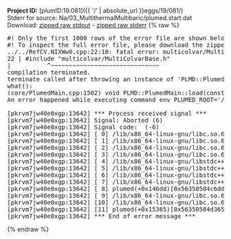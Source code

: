 **Project ID:** [plumID:19.081]({{ '/' | absolute_url }}eggs/19/081/)  
Stderr for source:  Na/03_MultithermalMultibaric/plumed.start.dat   
Download: [zipped raw stdout](plumed.start.dat.plumed.stdout.txt.zip) - [zipped raw stderr](plumed.start.dat.plumed.stderr.txt.zip) 
{% raw %}
<pre>
#! Only the first 1000 rows of the error file are shown below
#! To inspect the full error file, please download the zipped raw stderr file above
../../RefCV.NIXWw0.cpp:22:10: fatal error: multicolvar/MultiColvarBase.h: No such file or directory
22 | #include "multicolvar/MultiColvarBase.h"
|          ^~~~~~~~~~~~~~~~~~~~~~~~~~~~~~~
compilation terminated.
terminate called after throwing an instance of 'PLMD::Plumed::ExceptionError'
what():
(core/PlumedMain.cpp:1502) void PLMD::PlumedMain::load(const std::string&)
An error happened while executing command env PLUMED_ROOT='/home/runner/opt/lib/plumed' PLUMED_VERSION='2.10.0' PLUMED_HTMLDIR='/home/runner/opt/share/doc/plumed' PLUMED_INCLUDEDIR='/home/runner/opt/include' PLUMED_PROGRAM_NAME='plumed' PLUMED_IS_INSTALLED='yes' "/home/runner/opt/lib/plumed"/scripts/mklib.sh -n -o ./../../RefCV.2.10.0.so ../../RefCV.cpp

[pkrvm7jw40e0xgp:13642] *** Process received signal ***
[pkrvm7jw40e0xgp:13642] Signal: Aborted (6)
[pkrvm7jw40e0xgp:13642] Signal code:  (-6)
[pkrvm7jw40e0xgp:13642] [ 0] /lib/x86_64-linux-gnu/libc.so.6(+0x45330)[0x7f0416045330]
[pkrvm7jw40e0xgp:13642] [ 1] /lib/x86_64-linux-gnu/libc.so.6(pthread_kill+0x11c)[0x7f041609eb2c]
[pkrvm7jw40e0xgp:13642] [ 2] /lib/x86_64-linux-gnu/libc.so.6(gsignal+0x1e)[0x7f041604527e]
[pkrvm7jw40e0xgp:13642] [ 3] /lib/x86_64-linux-gnu/libc.so.6(abort+0xdf)[0x7f04160288ff]
[pkrvm7jw40e0xgp:13642] [ 4] /lib/x86_64-linux-gnu/libstdc++.so.6(+0xa5ff5)[0x7f04164a5ff5]
[pkrvm7jw40e0xgp:13642] [ 5] /lib/x86_64-linux-gnu/libstdc++.so.6(+0xbb0da)[0x7f04164bb0da]
[pkrvm7jw40e0xgp:13642] [ 6] /lib/x86_64-linux-gnu/libstdc++.so.6(_ZSt10unexpectedv+0x0)[0x7f04164a5a55]
[pkrvm7jw40e0xgp:13642] [ 7] /lib/x86_64-linux-gnu/libstdc++.so.6(+0xa5a6f)[0x7f04164a5a6f]
[pkrvm7jw40e0xgp:13642] [ 8] plumed(+0x146dd)[0x56350584c6dd]
[pkrvm7jw40e0xgp:13642] [ 9] /lib/x86_64-linux-gnu/libc.so.6(+0x2a1ca)[0x7f041602a1ca]
[pkrvm7jw40e0xgp:13642] [10] /lib/x86_64-linux-gnu/libc.so.6(__libc_start_main+0x8b)[0x7f041602a28b]
[pkrvm7jw40e0xgp:13642] [11] plumed(+0x15365)[0x56350584d365]
[pkrvm7jw40e0xgp:13642] *** End of error message ***
</pre>
{% endraw %}
